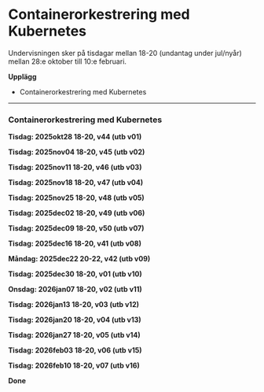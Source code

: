 # Containerorkestrering med Kubernetes

Undervisningen sker på tisdagar mellan 18-20 (undantag under jul/nyår) mellan 28:e oktober till 10:e februari.

**Upplägg**  
* Containerorkestrering med Kubernetes

---  

### Containerorkestrering med Kubernetes

**Tisdag: 2025okt28 18-20, v44 (utb v01)**  

**Tisdag: 2025nov04 18-20, v45 (utb v02)**  

**Tisdag: 2025nov11 18-20, v46 (utb v03)**  

**Tisdag: 2025nov18 18-20, v47 (utb v04)**  

**Tisdag: 2025nov25 18-20, v48 (utb v05)**  

**Tisdag: 2025dec02 18-20, v49 (utb v06)**  

**Tisdag: 2025dec09 18-20, v50 (utb v07)**  

**Tisdag: 2025dec16 18-20, v41 (utb v08)**  

**Måndag: 2025dec22 20-22, v42 (utb v09)**  

**Tisdag: 2025dec30 18-20, v01 (utb v10)**  

**Onsdag: 2026jan07 18-20, v02 (utb v11)**  

**Tisdag: 2026jan13 18-20, v03 (utb v12)**  

**Tisdag: 2026jan20 18-20, v04 (utb v13)**  

**Tisdag: 2026jan27 18-20, v05 (utb v14)**  

**Tisdag: 2026feb03 18-20, v06 (utb v15)**  

**Tisdag: 2026feb10 18-20, v07 (utb v16)**  

**Done**

